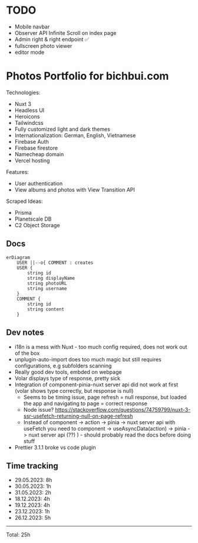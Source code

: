 # TODO

- Mobile navbar
- Observer API Infinite Scroll on index page
- Admin right & right endpoint ✅
- fullscreen photo viewer
- editor mode

# Photos Portfolio for bichbui.com

Technologies:

- Nuxt 3
- Headless UI
- Heroicons
- Tailwindcss
- Fully customized light and dark themes
- Internationalization: German, English, Vietnamese
- Firebase Auth
- Firebase firestore
- Namecheap domain
- Vercel hosting

Features:

- User authentication
- View albums and photos with View Transition API

Scraped Ideas:

- Prisma
- Planetscale DB
- C2 Object Storage

## Docs

```mermaid
erDiagram
    USER ||--o{ COMMENT : creates
    USER {
        string id
        string displayName
        string photoURL
        string username
    }
    COMMENT {
        string id
        string content
    }
```

## Dev notes

- i18n is a mess with Nuxt - too much config required, does not work out of the box
- unplugin-auto-import does too much magic but still requires configurations, e.g subfolders scanning
- Really good dev tools, embded on webpage
- Volar displays type of response, pretty sick
- Integration of component-pinia-nuxt server api did not work at first (volar shows type correctly, but response is null)
  - Seems to be timing issue, page refresh = null response, but loaded the app and navigating to page = correct response
  - Node issue? https://stackoverflow.com/questions/74759799/nuxt-3-ssr-usefetch-returning-null-on-page-refresh
  - Instead of component -> action -> pinia -> nuxt server api with useFetch you need to
    component -> useAsyncData(action) -> pinia -> nuxt server api (??)
    ) - should probably read the docs before doing stuff
- Prettier 3.1.1 broke vs code plugin

## Time tracking

- 29.05.2023: 8h
- 30.05.2023: 1h
- 31.05.2023: 2h
- 18.12.2023: 4h
- 19.12.2023: 4h
- 23.12.2023: 1h
- 26.12.2023: 5h

---

Total: 25h
